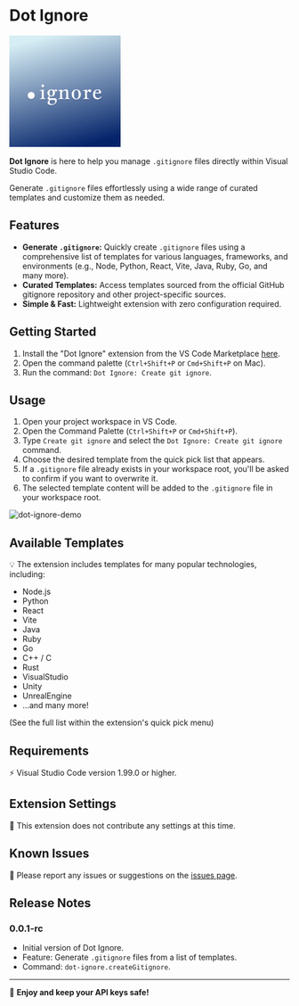 # Dot Ignore

<img src="./dot-ignore.png" alt="Dot Ignore Logo" width="200">

**Dot Ignore** is here to help you manage `.gitignore` files directly within Visual Studio Code.

Generate `.gitignore` files effortlessly using a wide range of curated templates and customize them as needed.

## Features

- **Generate `.gitignore`:** Quickly create `.gitignore` files using a comprehensive list of templates for various languages, frameworks, and environments (e.g., Node, Python, React, Vite, Java, Ruby, Go, and many more).
- **Curated Templates:** Access templates sourced from the official GitHub gitignore repository and other project-specific sources.
- **Simple & Fast:** Lightweight extension with zero configuration required.

## Getting Started

1. Install the "Dot Ignore" extension from the VS Code Marketplace [here]().
2. Open the command palette (`Ctrl+Shift+P` or `Cmd+Shift+P` on Mac).
3. Run the command: `Dot Ignore: Create git ignore`.

## Usage

1. Open your project workspace in VS Code.
2. Open the Command Palette (`Ctrl+Shift+P` or `Cmd+Shift+P`).
3. Type `Create git ignore` and select the `Dot Ignore: Create git ignore` command.
4. Choose the desired template from the quick pick list that appears.
5. If a `.gitignore` file already exists in your workspace root, you'll be asked to confirm if you want to overwrite it.
6. The selected template content will be added to the `.gitignore` file in your workspace root.

<img src="https://github.com/user-attachments/assets/50f55599-3113-408b-afaa-6e1c9aa6141c" alt="dot-ignore-demo" width="800">

## Available Templates

💡 The extension includes templates for many popular technologies, including:

- Node.js
- Python
- React
- Vite
- Java
- Ruby
- Go
- C++ / C
- Rust
- VisualStudio
- Unity
- UnrealEngine
- ...and many more!

(See the full list within the extension's quick pick menu)

## Requirements

⚡ Visual Studio Code version 1.99.0 or higher.

## Extension Settings

🔌 This extension does not contribute any settings at this time.

## Known Issues

🐞 Please report any issues or suggestions on the [issues page](https://github.com/wazeerc/dot-ignore/issues).

## Release Notes

### 0.0.1-rc

- Initial version of Dot Ignore.
- Feature: Generate `.gitignore` files from a list of templates.
- Command: `dot-ignore.createGitignore`.

---

🙌 **Enjoy and keep your API keys safe!**
